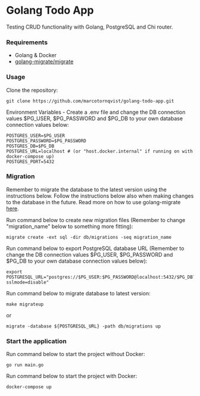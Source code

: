 # **Golang Todo App**

Testing CRUD functionality with Golang, PostgreSQL and Chi router.

### **Requirements**

- Golang & Docker
- [golang-migrate/migrate](https://github.com/golang-migrate/migrate)

### **Usage**

Clone the repository:

```
git clone https://github.com/marcotornqvist/golang-todo-app.git
```

Environment Variables - Create a .env file and change the DB connection values $PG_USER, $PG_PASSWORD and $PG_DB to your own database connection values below:

```
POSTGRES_USER=$PG_USER
POSTGRES_PASSWORD=$PG_PASSWORD
POSTGRES_DB=$PG_DB
POSTGRES_URL=localhost # (or "host.docker.internal" if running on with docker-compose up)
POSTGRES_PORT=5432
```

### **Migration**

Remember to migrate the database to the latest version using the instructions below. Follow the instructions below also when making changes to the database in the future. Read more on how to use golang-migrate [here](https://github.com/golang-migrate/migrate).

Run command below to create new migration files (Remember to change "migration_name" below to something more fitting):

```
migrate create -ext sql -dir db/migrations -seq migration_name
```

Run command below to export PostgreSQL database URL (Remember to change the DB connection values $PG_USER, $PG_PASSWORD and $PG_DB to your own database connection values below):

```
export POSTGRESQL_URL="postgres://$PG_USER:$PG_PASSWORD@localhost:5432/$PG_DB?sslmode=disable"
```

Run command below to migrate database to latest version:

```
make migrateup
```

or

```
migrate -database ${POSTGRESQL_URL} -path db/migrations up
```

### **Start the application**

Run command below to start the project without Docker:

```
go run main.go
```

Run command below to start the project with Docker:

```
docker-compose up
```
